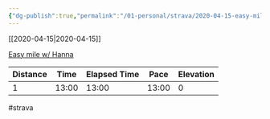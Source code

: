 ```yaml
---
{"dg-publish":true,"permalink":"/01-personal/strava/2020-04-15-easy-mile-w-hanna/"}
---
```



[[2020-04-15\|2020-04-15]]

[Easy mile w/ Hanna](https://www.strava.com/activities/3313801623)

| Distance | Time  | Elapsed Time | Pace  | Elevation |
| -------- | ----- | ------------ | ----- | --------- |
| 1        | 13:00 | 13:00        | 13:00 | 0         |




#strava
